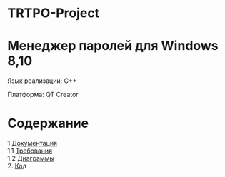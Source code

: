 # TRTPO-Project
# Менеджер паролей для Windows 8,10
Язык реализации: C++

Платформа: QT Creator

# Содержание
1 [Документация](Documents)  
1.1 [Требования](Documents/requirements.md)  
1.2 [Диаграммы](Documents/System%20project/README.md)  
2. [Код](Code/PASMAN)

